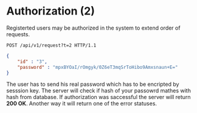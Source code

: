 # Authorization (2)

Registerted users may be authorized in the system to extend order of requests.

````
POST /api/v1/request?t=2 HTTP/1.1
````
```` json
{
    "id" : "3",
    "password" : "mpxBYOaI/rOmgyk/0Z6eT3mqSrToHibo9Amxsnaun+E="
}
````

The user has to send his real password which has to be encripted by sesssion key. The server will check if hash of your passowrd mathes with hash from database. If authorization was saccessful the server will return **200 OK**. Another way it will return one of the error statuses. 